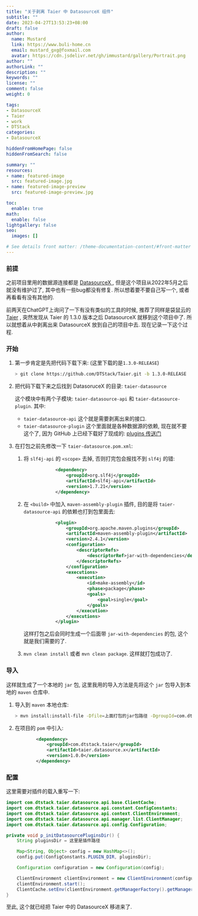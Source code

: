 ```yaml
---
title: "关于剥离 Taier 中 DatasourceX 组件"
subtitle: ""
date: 2023-04-27T13:53:23+08:00
draft: false
author:
  name: Mustard	
  link: https://www.buli-home.cn
  email: mustard_gxg@foxmail.com
  avatar: https://cdn.jsdelivr.net/gh/immustard/gallery/Portrait.png
author: ""
authorLink: ""
description: ""
keywords: ""
license: ""
comment: false
weight: 0

tags:
- DatasourceX
- Taier
- work
- DTStack
categories:
- DatasourceX

hiddenFromHomePage: false
hiddenFromSearch: false

summary: ""
resources:
- name: featured-image
  src: featured-image.jpg
- name: featured-image-preview
  src: featured-image-preview.jpg

toc:
  enable: true
math:
  enable: false
lightgallery: false
seo:
  images: []

# See details front matter: /theme-documentation-content/#front-matter
---
```


<!--more-->



### 前提

之前项目里用的数据源连接都是 [DatasourceX ](https://github.com/DTStack/DatasourceX) , 但是这个项目从2022年5月之后就没有维护过了, 其中也有一些bug都没有修复. 所以想着要不要自己写一个, 或者再看看有没有其他的. 

前两天在ChatGPT上询问了一下有没有类似的工具的时候, 推荐了同样是袋鼠云的 [Taier](https://github.com/DTStack/Taier) , 突然发现从 Taier 的 1.3.0 版本之后 DatasourceX 就移到这个项目中了. 所以就想着从中剥离出来 DatasourceX 放到自己的项目中去. 现在记录一下这个过程. 



### 开始

1. 第一步肯定是先把代码下载下来: (这里下载的是`1.3.0-RELEASE`)

   ```bash
   > git clone https://github.com/DTStack/Taier.git -b 1.3.0-RELEASE
   ```

2. 把代码下载下来之后找到 DatasoruceX 的目录: `taier-datasource`

   这个模块中有两个子模块: `taier-datasource-api` 和 `taier-datasource-plugin`. 其中: 

   * `taier-datasource-api` 这个就是需要剥离出来的接口. 
   * `taier-datasource-plugin` 这个里面就是各种数据源的依赖, 现在就不要这个了, 因为 GitHub 上已经下载好了现成的: [plugins 传送门](https://github.com/DTStack/Taier/releases/download/v1.3.0/taier.tar.gz)

3. 在打包之前先修改一下 `taier-datasource.pom.xml`:

   1. 将 `slf4j-api` 的 `<scope>` 去掉, 否则打完包会报找不到 `slf4j` 的错:

      ```xml
                  <dependency>
                      <groupId>org.slf4j</groupId>
                      <artifactId>slf4j-api</artifactId>
                      <version>1.7.21</version>
                  </dependency>
      ```

   2. 在 `<build>` 中加入 `maven-assembly-plugin` 插件, 目的是将 `taier-datasource-api` 的依赖也打到包里面去:

      ```xml
                  <plugin>
                      <groupId>org.apache.maven.plugins</groupId>
                      <artifactId>maven-assembly-plugin</artifactId>
                      <version>2.4.1</version>
                      <configuration>
                          <descriptorRefs>
                              <descriptorRef>jar-with-dependencies</descriptorRef>
                          </descriptorRefs>
                      </configuration>
                      <executions>
                          <execution>
                              <id>make-assembly</id>
                              <phase>package</phase>
                              <goals>
                                  <goal>single</goal>
                              </goals>
                          </execution>
                      </executions>
                  </plugin>
      ```

      这样打包之后会同时生成一个后面带 `jar-with-dependencies` 的包, 这个就是我们需要的了. 

   3. `mvn clean install` 或者 `mvn clean package`. 这样就打包成功了. 



### 导入

这样就生成了一个本地的 `jar`  包, 这里我用的导入方法是先将这个 `jar` 包导入到本地的 `maven` 仓库中. 

1. 导入到 `maven` 本地仓库:

   ```bash
   > mvn install:install-file -Dfile=上面打包的jar包路径 -DgroupId=com.dtstack.taier -DartifactId=taier.datasource.x -Dversion=1.0.0 -Dpackaging=jar
   ```

2. 在项目的 `pom` 中引入:

   ```xml
           <dependency>
               <groupId>com.dtstack.taier</groupId>
               <artifactId>taier.datasource.x</artifactId>
               <version>1.0.0</version>
           </dependency>
   ```



### 配置

这里需要对插件的载入重写一下: 

```java
import com.dtstack.taier.datasource.api.base.ClientCache;
import com.dtstack.taier.datasource.api.constant.ConfigConstants;
import com.dtstack.taier.datasource.api.context.ClientEnvironment;
import com.dtstack.taier.datasource.api.manager.list.ClientManager;
import com.dtstack.taier.datasource.api.config.Configuration;

private void p_initDatasourcePluginsDir() {
    String pluginsDir = 这里是插件路径

    Map<String, Object> config = new HashMap<>();
    config.put(ConfigConstants.PLUGIN_DIR, pluginsDir);

    Configuration configuration = new Configuration(config);

    ClientEnvironment clientEnvironment = new ClientEnvironment(configuration);
    clientEnvironment.start();
    ClientCache.setEnv(clientEnvironment.getManagerFactory().getManager(ClientManager.class));
}
```



至此, 这个就已经把 Taier 中的 DatasourceX 移进来了. 
